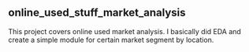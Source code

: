 ## online_used_stuff_market_analysis

This project covers online used market analysis. I basically did EDA and create a simple module for certain market segment by location.
